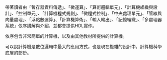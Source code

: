 帶著讀者由「暫存器資料傳遞」、「微運算」、「算術邏輯單元」、「計算機組織與設計」、「控制單元」、「計算機程式規劃」、「微程式控制」、「中央處理單元」、「管線與向量處理」、「浮點數運算」、「計算機算術」、「輸入輸出」、「記憶組織」、「多處理器系統」依序講解與介紹，並都會提供HDL實作。

依序包含非常簡單的計算機，以及由其他教材所提供的計算機。

可以說計算機是數位邏輯中最大的應用方式，也是現在複雜的設計中，計算機科學底層的部份。
